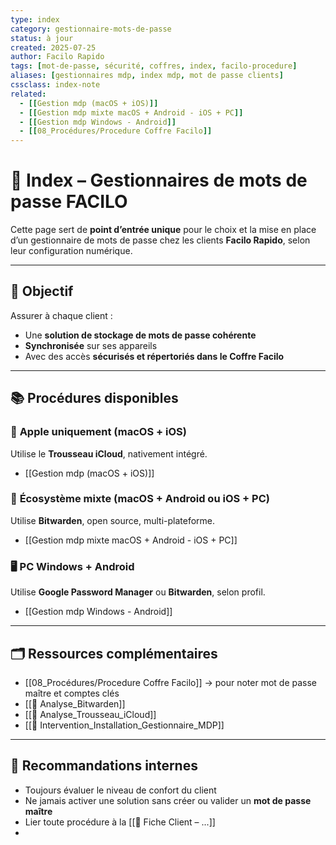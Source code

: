 ```yaml
---
type: index
category: gestionnaire-mots-de-passe
status: à jour
created: 2025-07-25
author: Facilo Rapido
tags: [mot-de-passe, sécurité, coffres, index, facilo-procedure]
aliases: [gestionnaires mdp, index mdp, mot de passe clients]
cssclass: index-note
related:
  - [[Gestion mdp (macOS + iOS)]]
  - [[Gestion mdp mixte macOS + Android - iOS + PC]]
  - [[Gestion mdp Windows - Android]]
  - [[08_Procédures/Procedure Coffre Facilo]]
---
```


# 🧭 Index – Gestionnaires de mots de passe FACILO

Cette page sert de **point d’entrée unique** pour le choix et la mise en place d’un gestionnaire de mots de passe chez les clients **Facilo Rapido**, selon leur configuration numérique.

---

## 🔐 Objectif
Assurer à chaque client :
- Une **solution de stockage de mots de passe cohérente**
- **Synchronisée** sur ses appareils
- Avec des accès **sécurisés et répertoriés dans le Coffre Facilo**

---

## 📚 Procédures disponibles

### 🍏 **Apple uniquement (macOS + iOS)**
Utilise le **Trousseau iCloud**, nativement intégré.
- [[Gestion mdp (macOS + iOS)]]

### 🔄 **Écosystème mixte (macOS + Android ou iOS + PC)**
Utilise **Bitwarden**, open source, multi-plateforme.
- [[Gestion mdp mixte macOS + Android - iOS + PC]]

### 🖥️ **PC Windows + Android**
Utilise **Google Password Manager** ou **Bitwarden**, selon profil.
- [[Gestion mdp Windows - Android]]

---

## 🗂️ Ressources complémentaires

- [[08_Procédures/Procedure Coffre Facilo]] → pour noter mot de passe maître et comptes clés
- [[📄 Analyse_Bitwarden]]
- [[📄 Analyse_Trousseau_iCloud]]
- [[📄 Intervention_Installation_Gestionnaire_MDP]]

---

## 🧠 Recommandations internes

- Toujours évaluer le niveau de confort du client
- Ne jamais activer une solution sans créer ou valider un **mot de passe maître**
- Lier toute procédure à la [[📄 Fiche Client – ...]]
- 